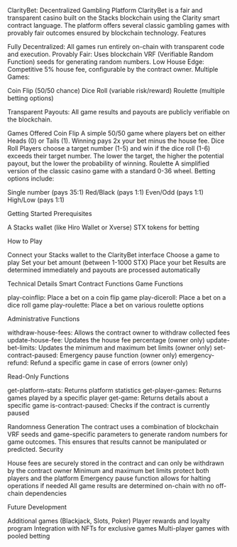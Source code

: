 ClarityBet: Decentralized Gambling Platform
ClarityBet is a fair and transparent casino built on the Stacks blockchain using the Clarity smart contract language. The platform offers several classic gambling games with provably fair outcomes ensured by blockchain technology.
Features

Fully Decentralized: All games run entirely on-chain with transparent code and execution.
Provably Fair: Uses blockchain VRF (Verifiable Random Function) seeds for generating random numbers.
Low House Edge: Competitive 5% house fee, configurable by the contract owner.
Multiple Games:

Coin Flip (50/50 chance)
Dice Roll (variable risk/reward)
Roulette (multiple betting options)


Transparent Payouts: All game results and payouts are publicly verifiable on the blockchain.

Games Offered
Coin Flip
A simple 50/50 game where players bet on either Heads (0) or Tails (1). Winning pays 2x your bet minus the house fee.
Dice Roll
Players choose a target number (1-5) and win if the dice roll (1-6) exceeds their target number. The lower the target, the higher the potential payout, but the lower the probability of winning.
Roulette
A simplified version of the classic casino game with a standard 0-36 wheel. Betting options include:

Single number (pays 35:1)
Red/Black (pays 1:1)
Even/Odd (pays 1:1)
High/Low (pays 1:1)

Getting Started
Prerequisites

A Stacks wallet (like Hiro Wallet or Xverse)
STX tokens for betting

How to Play

Connect your Stacks wallet to the ClarityBet interface
Choose a game to play
Set your bet amount (between 1-1000 STX)
Place your bet
Results are determined immediately and payouts are processed automatically

Technical Details
Smart Contract Functions
Game Functions

play-coinflip: Place a bet on a coin flip game
play-diceroll: Place a bet on a dice roll game
play-roulette: Place a bet on various roulette options

Administrative Functions

withdraw-house-fees: Allows the contract owner to withdraw collected fees
update-house-fee: Updates the house fee percentage (owner only)
update-bet-limits: Updates the minimum and maximum bet limits (owner only)
set-contract-paused: Emergency pause function (owner only)
emergency-refund: Refund a specific game in case of errors (owner only)

Read-Only Functions

get-platform-stats: Returns platform statistics
get-player-games: Returns games played by a specific player
get-game: Returns details about a specific game
is-contract-paused: Checks if the contract is currently paused

Randomness Generation
The contract uses a combination of blockchain VRF seeds and game-specific parameters to generate random numbers for game outcomes. This ensures that results cannot be manipulated or predicted.
Security

House fees are securely stored in the contract and can only be withdrawn by the contract owner
Minimum and maximum bet limits protect both players and the platform
Emergency pause function allows for halting operations if needed
All game results are determined on-chain with no off-chain dependencies

Future Development

Additional games (Blackjack, Slots, Poker)
Player rewards and loyalty program
Integration with NFTs for exclusive games
Multi-player games with pooled betting